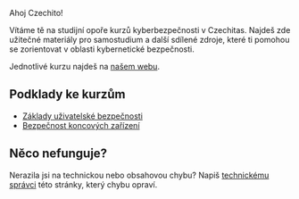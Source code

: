 Ahoj Czechito! 

Vítáme tě na studijní opoře kurzů kyberbezpečnosti v Czechitas. Najdeš zde užitečné materiály pro samostudium a další sdílené zdroje, které ti pomohou se zorientovat v oblasti kybernetické bezpečnosti.

Jednotlivé kurzu najdeš na [našem webu](https://www.czechitas.cz/tema/kyberneticka-bezpecnost).

## Podklady ke kurzům

* [Základy uživatelské bezpečnosti](zkl_uziv_bez/obsah.md)
* [Bezpečnost koncových zařízení](bez_kon_zar/obsah.md)

## Něco nefunguje?

Nerazila jsi na technickou nebo obsahovou chybu? Napiš [technickému správci](mailto:michal.kucera@czechitas.cz) této stránky, který chybu opraví. 